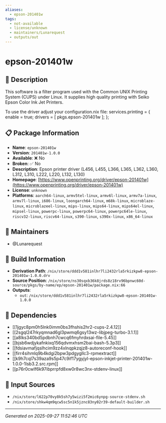 ```yaml
---
aliases:
  - epson-201401w
tags:
  - not-available
  - license/unknown
  - maintainers/Lunarequest
  - outputs/out
---
```


# epson-201401w

## 📝 Description

This software is a filter program used with the Common UNIX Printing
System (CUPS) under Linux. It supplies high quality printing with
Seiko Epson Color Ink Jet Printers.

To use the driver adjust your configuration.nix file:
  services.printing = {
    enable = true;
    drivers = [ pkgs.epson-201401w ];
  };


## 📋 Package Information

- **Name**: `epson-201401w`
- **Version**: `201401w-1.0.0`
- **Available**: ❌ No
- **Broken**: ✅ No
- **Description**: Epson printer driver (L456, L455, L366, L365, L362, L360, L312, L310, L222, L220, L132, L130)
- **Homepage**: [https://www.openprinting.org/driver/epson-201401w](https://www.openprinting.org/driver/epson-201401w)
- **License**: `unknown`
- **Platforms**: `aarch64-linux`, `armv5tel-linux`, `armv6l-linux`, `armv7a-linux`, `armv7l-linux`, `i686-linux`, `loongarch64-linux`, `m68k-linux`, `microblaze-linux`, `microblazeel-linux`, `mips-linux`, `mips64-linux`, `mips64el-linux`, `mipsel-linux`, `powerpc-linux`, `powerpc64-linux`, `powerpc64le-linux`, `riscv32-linux`, `riscv64-linux`, `s390-linux`, `s390x-linux`, `x86_64-linux`
## 👥 Maintainers

- @Lunarequest


## 🔧 Build Information

- **Derivation Path**: `/nix/store/ddd1v581inlhr7li2432rla5rkizkpw8-epson-201401w-1.0.0.drv`
- **Source Position**: `/nix/store/ns30sqxb36k8jrds8z18rv96bpnwc60d-source/pkgs/by-name/ep/epson-201401w/package.nix:66`
- **Outputs**:
  - `out`:  `/nix/store/ddd1v581inlhr7li2432rla5rkizkpw8-epson-201401w-1.0.0`

## 🔗 Dependencies

- [[1jgyc8pm0h5lnk0imm0bs3fhshis2hr2-cups-2.4.12]]
- [[2sgql247rkyqmnad6gl3pwmq6gsy13wz-libjpeg-turbo-3.1.1]]
- [[a8lks340bd5pdbnh7cwcq6fmyhrdxsai-file-5.45]]
- [[bjsb6wdjykafnkixq156qdvmxhsm2bai-bash-5.3p3]]
- [[fdsiavmafjqslhcim9zz4xlnqpkzqjz8-autoreconf-hook]]
- [[firr4sihmlq9b4kdgi2bpw3pdgygllc3-rpmextract]]
- [[k9h7cql7s39aza9s5p47c9if17ygyjyl-epson-inkjet-printer-201401w-1.0.0-1lsb3.2.src.rpm]]
- [[p76r0cwlf6k97ibprrpfd8xw0r8wc3nx-stdenv-linux]]

## 📁 Input Sources

- `/nix/store/l622p70vy8k5sh7y5wizi5f2mic6ynpg-source-stdenv.sh`
- `/nix/store/shkw4qm9qcw5sc5n1k5jznc83ny02r39-default-builder.sh`

---
*Generated on 2025-09-27 11:52:46 UTC*
